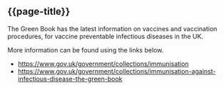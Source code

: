 ## {{page-title}}

The Green Book has the latest information on vaccines and vaccination procedures, for vaccine preventable infectious diseases in the UK.

More information can be found using the links below.

- https://www.gov.uk/government/collections/immunisation
- https://www.gov.uk/government/collections/immunisation-against-infectious-disease-the-green-book